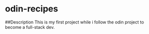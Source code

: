 # odin-recipes

##Description
This is my first project while i follow the odin project to become a full-stack dev.